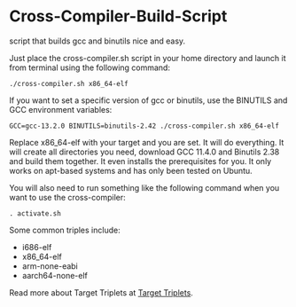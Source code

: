 # Cross-Compiler-Build-Script
script that builds gcc and binutils nice and easy.

Just place the cross-compiler.sh script in your home directory and launch it from terminal using the following command:

    ./cross-compiler.sh x86_64-elf

If you want to set a specific version of gcc or binutils, use the BINUTILS and GCC environment variables:

    GCC=gcc-13.2.0 BINUTILS=binutils-2.42 ./cross-compiler.sh x86_64-elf

Replace x86_64-elf with your target and you are set. It will do everything. It will create all directories you need, download GCC 11.4.0 and Binutils 2.38 and build them together. It even installs the prerequisites for you. It only works on apt-based systems and has only been tested on Ubuntu.

You will also need to run something like the following command when you want to use the cross-compiler:

    . activate.sh

Some common triples include:
 - i686-elf
 - x86_64-elf
 - arm-none-eabi
 - aarch64-none-elf
 
Read more about Target Triplets at [Target Triplets](https://wiki.osdev.org/Target_Triplet).

